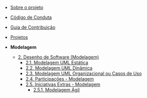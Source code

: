 <!-- docs/_sidebar.md -->

- [Sobre o projeto](/)
- [Código de Conduta](/CodigoConduta.md)
- [Guia de Contribuição](/GuiaContribuicao.md)
- [Projetos](/Projetos/Projetos.md)

- **Modelagem**
  - [2. Desenho de Software (Modelagem)](/Modelagem/2.Modelagem.md)
    - [2.1. Modelagem UML Estática](/Modelagem/ModelagemEstatica/2.1.ModelagemEstatica.md)
    - [2.2. Modelagem UML Dinâmica](/Modelagem/ModelagemDinamica/2.2.ModelagemDinamica.md)
    - [2.3. Modelagem UML Organizacional ou Casos de Uso](/Modelagem/ModelagemOrganizacional/2.3.ModelagemOrganizacionalCasosDeUso.md)
    - [2.4. Participações - Modelagem](/Modelagem/2.4.ParticipacoesModelagem.md)
    - [2.5. Iniciativas Extras - Modelagem](/Extra/2.5.IniciativasExtras.md)
      - [2.5.1. Modelagem Ágil](/Extra/2.5.1.ModelagemAgil/Backlog.md)
